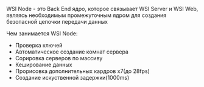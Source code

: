 WSI Node - это Back End ядро, которое связывает WSI Server и WSI Web, являясь необходимым промежуточным ядром для создания безопасной цепочки передачи данных

Чем занимается WSI Node:
   + Проверка ключей
   + Автоматическое создание комнат сервера
   + Сорировка серверов по массиву
   + Кеширование данных
   + Прорисовка дополнительных кардров x7(до 28fps)
   + Создание искуственной задержки(1000ms)
